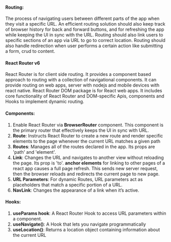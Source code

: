 #### Routing:

The process of navigating users between different parts of the app when they visit a specific URL.
An efficient routing solution should also keep track of browser history for back and forward buttons, and for refreshing the app while keeping the UI in sync with the URL. Routing should also link users to specific sections of an app via URL to go to correct location. Routing should also handle redirection when user performs a certain action like submitting a form, crud to content.

#### React Router v6

React Router is for client side routing. It provides a component based approach to routing with a collection of navigational components. It can provide routing on web apps, server with nodejs and mobile devices with react native. React Router DOM package is for React web apps. It includes core functionality of React Router and DOM-specific Apis, components and Hooks to implement dynamic routing.

#### Components:

1. Enable React Router via **BrowserRouter** component. This component is the primary router that effectively keeps the UI in sync with URL.
2. **Route**: Instructs React Router to create a new route and render specific elements to the page whenever the current URL matches a given path
3. **Routes**: Manages all of the routes declared in the app. Its props are 'path' and 'element'.
4. **Link**: Changes the URL and navigates to another view without reloading the page. Its prop is 'to'. **anchor elements** for linking to other pages of a react app causes a full page refresh. This sends new server request, then the browser reloads and redirects the current page to new page.
5. **URL Parameters**: For dynamic Routes, URL parameters act as placeholders that match a specific portion of a URL.
6. **NavLink**: Changes the appearance of a link when it’s active.

#### Hooks:

1. **useParams hook**: A React Router Hook to access URL parameters within a component.
2. **useNavigate()**: A Hook that lets you navigate programmatically
3. **useLocation()**: Returns a location object containing information about the current URL

